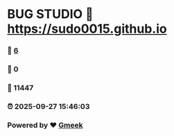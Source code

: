# BUG STUDIO :link: https://sudo0015.github.io 
### :page_facing_up: [6](https://sudo0015.github.io/tag.html) 
### :speech_balloon: 0 
### :hibiscus: 11447 
### :alarm_clock: 2025-09-27 15:46:03 
### Powered by :heart: [Gmeek](https://github.com/Meekdai/Gmeek)
